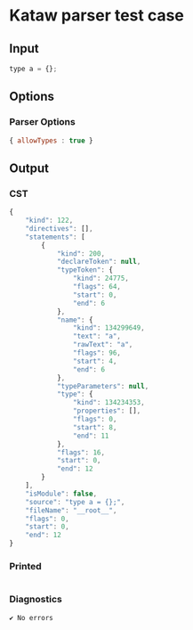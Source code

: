# Kataw parser test case

## Input

`````js
type a = {};
`````

## Options

### Parser Options

`````js
{ allowTypes : true }
`````

## Output

### CST

```javascript
{
    "kind": 122,
    "directives": [],
    "statements": [
        {
            "kind": 200,
            "declareToken": null,
            "typeToken": {
                "kind": 24775,
                "flags": 64,
                "start": 0,
                "end": 6
            },
            "name": {
                "kind": 134299649,
                "text": "a",
                "rawText": "a",
                "flags": 96,
                "start": 4,
                "end": 6
            },
            "typeParameters": null,
            "type": {
                "kind": 134234353,
                "properties": [],
                "flags": 0,
                "start": 8,
                "end": 11
            },
            "flags": 16,
            "start": 0,
            "end": 12
        }
    ],
    "isModule": false,
    "source": "type a = {};",
    "fileName": "__root__",
    "flags": 0,
    "start": 0,
    "end": 12
}
```

### Printed

```javascript


```

### Diagnostics

```javascript
✔ No errors
```

